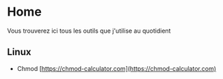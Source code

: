 # Home
Vous trouverez ici tous les outils que j'utilise au quotidient

## Linux
- Chmod [https://chmod-calculator.com](https://chmod-calculator.com)
